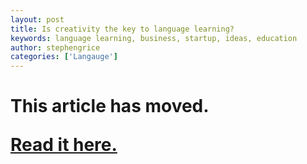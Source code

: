 ```yaml
---
layout: post
title: Is creativity the key to language learning?
keywords: language learning, business, startup, ideas, education
author: stephengrice
categories: ['Langauge']
---
```


<h1>

This article has moved.

<a href="https://linebylinecode.com/2018/11/12/is-creativity-the-key-to-language-learning/">Read it here.</a>

</h1>
